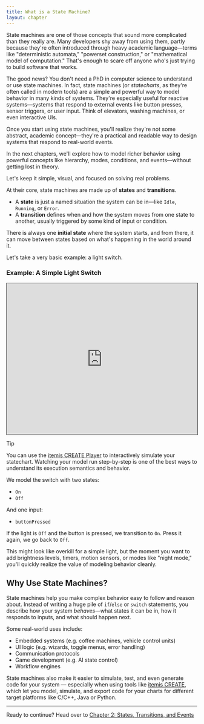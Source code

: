 ```yaml
---
title: What is a State Machine?
layout: chapter
---
```


State machines are one of those concepts that sound more complicated than they really are. Many developers shy away from using them, partly because they're often introduced through heavy academic language—terms like "deterministic automata," "powerset construction," or "mathematical model of computation." That's enough to scare off anyone who's just trying to build software that works.

The good news? You don't need a PhD in computer science to understand or use state machines. In fact, state machines (or *statecharts*, as they're often called in modern tools) are a simple and powerful way to model behavior in many kinds of systems. They're especially useful for reactive systems—systems that respond to external events like button presses, sensor triggers, or user input. Think of elevators, washing machines, or even interactive UIs.

Once you start using state machines, you'll realize they're not some abstract, academic concept—they're a practical and readable way to design systems that respond to real-world events.

In the next chapters, we'll explore how to model richer behavior using powerful concepts like hierarchy, modes, conditions, and events—without getting lost in theory.

Let's keep it simple, visual, and focused on solving real problems.


At their core, state machines are made up of **states** and **transitions**.

- A **state** is just a named situation the system can be in—like `Idle`, `Running`, or `Error`.
- A **transition** defines when and how the system moves from one state to another, usually triggered by some kind of input or condition.

There is always one **initial state** where the system starts, and from there, it can move between states based on what's happening in the world around it.

Let's take a very basic example: a light switch.

### Example: A Simple Light Switch

 <iframe src="https://play.itemis.io?model=7ec86474-66d1-4cca-bb60-6f7d91e9601d" width="100%" height="400px" style="border: 1px solid" allowfullscreen></iframe>


> [!TIP]
> You can use the [itemis CREATE Player](https://create.itemis.io) to interactively simulate your statechart. Watching your model run step-by-step is one of the best ways to understand its execution semantics and behavior.

We model the switch with two states:
- `On`
- `Off`

And one input:
- `buttonPressed`

If the light is `Off` and the button is pressed, we transition to `On`. Press it again, we go back to `Off`.

This might look like overkill for a simple light, but the moment you want to add brightness levels, timers, motion sensors, or modes like "night mode," you'll quickly realize the value of modeling behavior cleanly.

## Why Use State Machines?

State machines help you make complex behavior easy to follow and reason about. Instead of writing a huge pile of `if`/`else` or `switch` statements, you describe how your system *behaves*—what states it can be in, how it responds to inputs, and what should happen next.

Some real-world uses include:
- Embedded systems (e.g. coffee machines, vehicle control units)
- UI logic (e.g. wizards, toggle menus, error handling)
- Communication protocols
- Game development (e.g. AI state control)
- Workflow engines

State machines also make it easier to simulate, test, and even generate code for your system — especially when using tools like [itemis CREATE](https://www.itemis.com/en/yakindu/state-machine/), which let you model, simulate, and export code for your charts for different target platforms like C/C++, Java or Python.

---

Ready to continue? Head over to [Chapter 2: States, Transitions, and Events](02-states-transitions-and-events.md) 